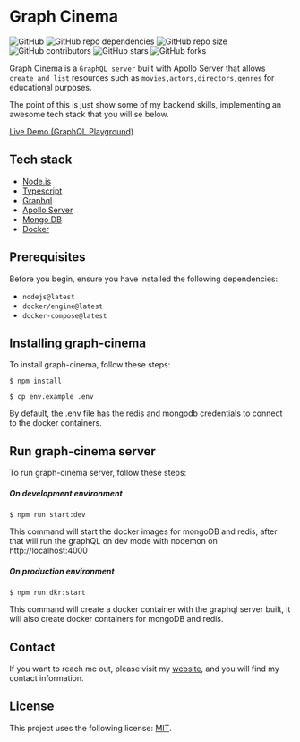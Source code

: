 # Graph Cinema

![GitHub](https://img.shields.io/github/license/jeffersonaguilar95/graphql-cinema)
![GitHub repo dependencies](https://img.shields.io/david/jeffersonaguilar95/graphql-cinema)
![GitHub repo size](https://img.shields.io/github/repo-size/jeffersonaguilar95/graphql-cinema)
![GitHub contributors](https://img.shields.io/github/contributors/jeffersonaguilar95/graphql-cinema)
![GitHub stars](https://img.shields.io/github/stars/jeffersonaguilar95/graphql-cinema?style=social)
![GitHub forks](https://img.shields.io/github/forks/jeffersonaguilar95/graphql-cinema?style=social)

Graph Cinema is a `GraphQL server` built with Apollo Server that allows `create and list` resources such as `movies,actors,directors,genres` for educational purposes.

The point of this is just show some of my backend skills, implementing an awesome tech stack that you will se below. 

[Live Demo (GraphQL Playground)](http://ec2-52-54-247-163.compute-1.amazonaws.com:4000)

## Tech stack

- [Node.js](https://nodejs.org/)
- [Typescript](https://www.typescriptlang.org/)
- [Graphql](https://graphql.org/)
- [Apollo Server](https://www.apollographql.com/docs/apollo-server/)
- [Mongo DB](https://www.mongodb.com/)
- [Docker](https://www.docker.com/)

## Prerequisites

Before you begin, ensure you have installed the following dependencies:

* `nodejs@latest`
* `docker/engine@latest` 
* `docker-compose@latest`

## Installing graph-cinema

To install graph-cinema, follow these steps:

```shell script
$ npm install

$ cp env.example .env
```
By default, the .env file has the redis and mongodb credentials to connect to the docker containers.

## Run graph-cinema server

To run graph-cinema server, follow these steps:

##### On development environment

```shell script
$ npm run start:dev
```
This command will start the docker images for mongoDB and redis, 
after that will run the graphQL on dev mode with nodemon on http://localhost:4000

##### On production environment

```shell script
$ npm run dkr:start
```
This command will create a docker container with the graphql server built,
 it will also create docker containers for mongoDB and redis.
 
## Contact

If you want to reach me out, please visit my [website](https://jeffersonaguilar95.github.io/), and you will find my contact information.

## License

This project uses the following license: [MIT](https://opensource.org/licenses/MIT).

